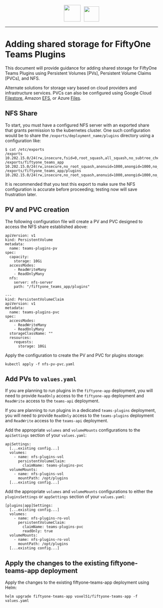 <div align="center">
<p align="center">

<img src="https://user-images.githubusercontent.com/25985824/106288517-2422e000-6216-11eb-871d-26ad2e7b1e59.png" height="55px"> &nbsp;
<img src="https://user-images.githubusercontent.com/25985824/106288518-24bb7680-6216-11eb-8f10-60052c519586.png" height="50px">

</p>
</div>

---

# Adding shared storage for FiftyOne Teams Plugins

This document will provide guidance for adding shared storage for FiftyOne Teams Plugins using Persistent Volumes [PVs], Persistent Volume Claims [PVCs], and NFS.

Alternate solutions for storage vary based on cloud providers and infrastructure services.  PVCs can also be configured using Google Cloud [Filestore](https://cloud.google.com/filestore/docs), Amazon [EFS](https://aws.amazon.com/efs/), or Azure [Files](https://learn.microsoft.com/en-us/azure/storage/files/).

## NFS Share

To start, you must have a configured NFS server with an exported share that grants permission to the kubernetes cluster.  One such configuration would be to share the `/exports/deployment_name/plugins` directory using a configuration like:

```
$ cat /etc/exports
/exports 10.202.15.0/24(rw,insecure,fsid=0,root_squash,all_squash,no_subtree_check)
/exports/fiftyone_teams_app 10.202.15.0/24(rw,insecure,no_root_squash,anonuid=1000,anongid=1000,no_subtree_check)
/exports/fiftyone_teams_app/plugins 10.202.15.0/24(rw,insecure,no_root_squash,anonuid=1000,anongid=1000,no_subtree_check)
```

It is recommended that you test this export to make sure the NFS configuration is accurate before proceeding; testing now will save frustration later.

## PV and PVC creation

The following configuration file will create a PV and PVC designed to access the NFS share established above:

```
apiVersion: v1
kind: PersistentVolume
metadata:
  name: teams-plugins-pv
spec:
  capacity:
    storage: 10Gi
  accessModes:
    - ReadWriteMany
    - ReadOnlyMany
  nfs:
    server: nfs-server
    path: "/fiftyone_teams_app/plugins"

---
kind: PersistentVolumeClaim
apiVersion: v1
metadata:
  name: teams-plugins-pvc
spec:
  accessModes:
    - ReadWriteMany
    - ReadOnlyMany
  storageClassName: ""
  resources:
    requests:
      storage: 10Gi
```

Apply the configuration to create the PV and PVC for plugins storage:

```
kubectl apply -f nfs-pv-pvc.yaml
```

## Add PVs to `values.yaml`

If you are planning to run plugins in the `fiftyone-app` deployment, you will need to provide `ReadOnly` access to the `fiftyone-app` deployment and `ReadWrite` access to the `teams-api` deployment.

If you are planning to run plugins in a dedicated `teams-plugins` deployment, you will need to provide `ReadOnly` access to the `teams-plugins` deployment and `ReadWrite` access to the `teams-api` deployment.

Add the appropriate `volumes` and `volumeMounts` configurations to the `apiSettings` section of your `values.yaml`:

```
apiSettings:
  [...existing config...]
  volumes:
    - name: nfs-plugins-vol
      persistentVolumeClaim:
        claimName: teams-plugins-pvc
  volumeMounts:
    - name: nfs-plugins-vol
      mountPath: /opt/plugins
  [...existing config...]
```

Add the appropriate `volumes` and `volumeMounts` configurations to either the `pluginsSettings` or `appSettings` section of your `values.yaml`:

```
[plugins|app]Settings:
  [...existing config...]
  volumes:
    - name: nfs-plugins-ro-vol
      persistentVolumeClaim:
        claimName: teams-plugins-pvc
        readOnly: true
  volumeMounts:
    - name: nfs-plugins-ro-vol
      mountPath: /opt/plugins
  [...existing config...]
```

## Apply the changes to the existing fiftyone-teams-app deployment

Apply the changes to the existing fiftyone-teams-app deployment using Helm:

```
helm upgrade fiftyone-teams-app voxel51/fiftyone-teams-app -f values.yaml
```
